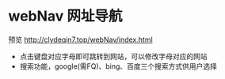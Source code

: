 # webNav 网址导航
预览 http://clydeqin7.top/webNav/index.html  
- 点击键盘对应字母即可跳转到网站，可以修改字母对应的网站   
- 搜索功能，google(需FQ)、bing、百度三个搜索方式供用户选择
